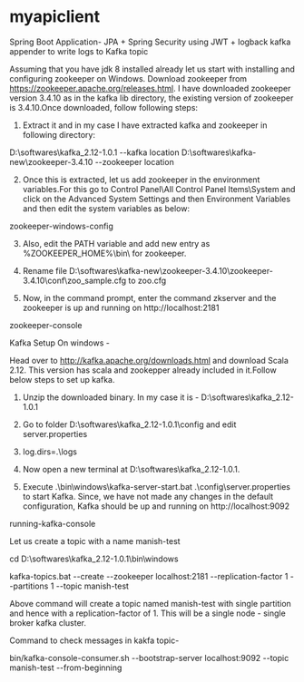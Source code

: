 # myapiclient
Spring Boot Application- JPA + Spring Security using JWT + logback kafka appender to write logs to Kafka topic


Assuming that you have jdk 8 installed already let us start with installing and configuring zookeeper on Windows.
Download zookeeper from https://zookeeper.apache.org/releases.html. 
I have downloaded zookeeper version 3.4.10 as in the kafka lib directory, the existing version of zookeeper is 3.4.10.Once downloaded, follow following steps:

1. Extract it and in my case I have extracted kafka and zookeeper in following directory:

D:\softwares\kafka_2.12-1.0.1  --kafka location
D:\softwares\kafka-new\zookeeper-3.4.10  --zookeeper location

2. Once this is extracted, let us add zookeeper in the environment variables.For this go to Control Panel\All Control Panel Items\System and click on the Advanced System Settings and then Environment Variables and then edit the system variables as below:

zookeeper-windows-config

3. Also, edit the PATH variable and add new entry as %ZOOKEEPER_HOME%\bin\ for zookeeper.

4. Rename file D:\softwares\kafka-new\zookeeper-3.4.10\zookeeper-3.4.10\conf\zoo_sample.cfg to zoo.cfg

5. Now, in the command prompt, enter the command zkserver and the zookeeper is up and running on http://localhost:2181

zookeeper-console

Kafka Setup On windows -

Head over to http://kafka.apache.org/downloads.html and download Scala 2.12. This version has scala and zookepper already included in it.Follow below steps to set up kafka.

1. Unzip the downloaded binary. In my case it is - D:\softwares\kafka_2.12-1.0.1

2. Go to folder D:\softwares\kafka_2.12-1.0.1\config and edit server.properties

3. log.dirs=.\logs

4. Now open a new terminal at D:\softwares\kafka_2.12-1.0.1.

5. Execute .\bin\windows\kafka-server-start.bat .\config\server.properties to start Kafka. 
Since, we have not made any changes in the default configuration, Kafka should be up and running on http://localhost:9092

running-kafka-console



Let us create a topic with a name manish-test

cd D:\softwares\kafka_2.12-1.0.1\bin\windows

kafka-topics.bat --create --zookeeper localhost:2181 --replication-factor 1 --partitions 1 --topic manish-test

Above command will create a topic named manish-test with single partition and hence with a replication-factor of 1.
This will be a single node - single broker kafka cluster.


Command to check messages in kakfa topic-

bin/kafka-console-consumer.sh --bootstrap-server localhost:9092 --topic manish-test --from-beginning

